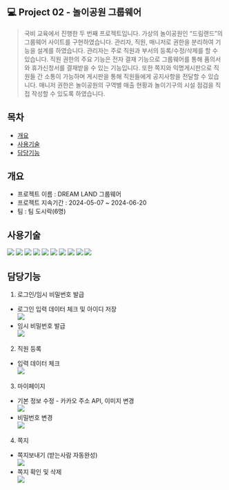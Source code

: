 ## 💻 Project 02 - 놀이공원 그룹웨어
> 국비 교육에서 진행한 두 번째 프로젝트입니다. 가상의 놀이공원인  “드림랜드”의 그룹웨어 사이트를 구현하였습니다. 관리자, 직원, 매니저로 권한을 분리하여 기능을 설계를 하였습니다.  관리자는 주로 직원과 부서의 등록/수정/삭제를 할 수 있습니다. 직원 권한의 주요 기능은 전자 결재 기능으로 그룹웨어를 통해 품의서와 휴가신청서를 결재받을 수 있는 기능입니다. 또한 쪽지와 익명게시판으로 직원들 간 소통이 가능하며 게시판을 통해 직원들에게 공지사항을 전달할 수 있습니다. 매니저 권한은 놀이공원의 구역별 매출 현황과 놀이기구의 시설 점검을 직접 작성할 수 있도록 하였습니다.
> 
## 목차
- [개요](#개요)
- [사용기술](#사용기술)
- [담당기능](#담당기능)

## 개요
- 프로젝트 이름 : DREAM LAND 그룹웨어
- 프로젝트 지속기간 : 2024-05-07 ~ 2024-06-20
- 팀 : 팀 도시락(6명)

## 사용기술
<img src="https://img.shields.io/badge/java-007396?style=for-the-badge&logo=java&logoColor=white"> <img src="https://img.shields.io/badge/html5-E34F26?style=for-the-badge&logo=html5&logoColor=white"> <img src="https://img.shields.io/badge/css-1572B6?style=for-the-badge&logo=css3&logoColor=white"> <img src="https://img.shields.io/badge/javascript-F7DF1E?style=for-the-badge&logo=javascript&logoColor=black"> <img src="https://img.shields.io/badge/jquery-0769AD?style=for-the-badge&logo=jquery&logoColor=white"> <img src="https://img.shields.io/badge/oracle-F80000?style=for-the-badge&logo=oracle&logoColor=white"> <img src="https://img.shields.io/badge/springboot-6DB33F?style=for-the-badge&logo=springboot&logoColor=white"> <img src="https://img.shields.io/badge/apache tomcat-F8DC75?style=for-the-badge&logo=apachetomcat&logoColor=white"> <img src="https://img.shields.io/badge/github-181717?style=for-the-badge&logo=github&logoColor=white"> <img src="https://img.shields.io/badge/bootstrap-7952B3?style=for-the-badge&logo=bootstrap&logoColor=white">


## 담당기능

1. 로그인/임시 비밀번호 발급
- 로그인 입력 데이터 체크 및 아이디 저장
  <br><img src="https://github.com/user-attachments/assets/bd351397-50e9-43e6-aff0-93f6ad969d65"></br>
- 임시 비밀번호 발급
  <br><img src="https://github.com/user-attachments/assets/ccd2c120-d1a4-4bbc-a5cd-abb3622c64d7"></br>

2. 직원 등록
- 입력 데이터 체크
  <br><img src="https://github.com/user-attachments/assets/ac7818f8-6c79-4850-860d-8220477ec74f"></br>

3. 마이페이지
- 기본 정보 수정 - 카카오 주소 API, 이미지 변경
  <br><img src="https://github.com/user-attachments/assets/8de4e6f4-ec5b-403f-b79a-bb9d24f11585"></br>
- 비밀번호 변경
  <br><img src="https://github.com/user-attachments/assets/1d7381f5-5df9-4d7d-ae65-458095855fa7"></br>

4. 쪽지
- 쪽지보내기 (받는사람 자동완성)
  <br><img src="https://github.com/user-attachments/assets/956fc6d6-e7f5-4091-a61c-2cc6195ac27e"></br>
- 쪽지 확인 및 삭제
  <br><img src="https://github.com/user-attachments/assets/3098e56d-436c-4e82-948a-fbf2282b0bfc"></br>
